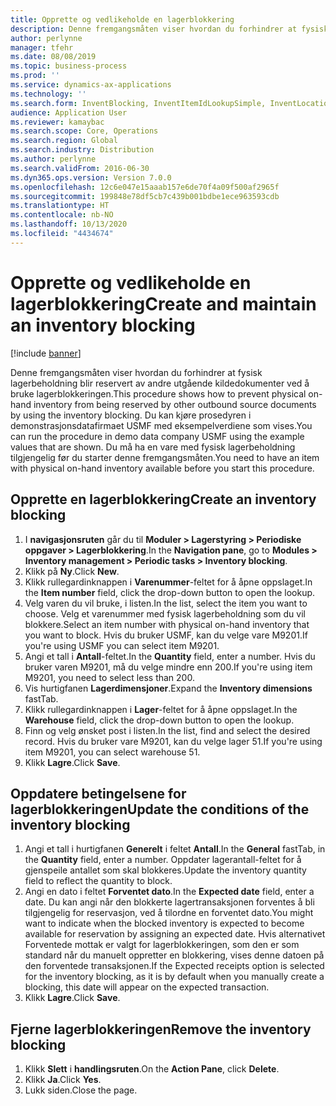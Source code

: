 ```yaml
---
title: Opprette og vedlikeholde en lagerblokkering
description: Denne fremgangsmåten viser hvordan du forhindrer at fysisk lagerbeholdning blir reservert av andre utgående kildedokumenter ved å bruke lagerblokkeringen.
author: perlynne
manager: tfehr
ms.date: 08/08/2019
ms.topic: business-process
ms.prod: ''
ms.service: dynamics-ax-applications
ms.technology: ''
ms.search.form: InventBlocking, InventItemIdLookupSimple, InventLocationIdLookup
audience: Application User
ms.reviewer: kamaybac
ms.search.scope: Core, Operations
ms.search.region: Global
ms.search.industry: Distribution
ms.author: perlynne
ms.search.validFrom: 2016-06-30
ms.dyn365.ops.version: Version 7.0.0
ms.openlocfilehash: 12c6e047e15aaab157e6de70f4a09f500af2965f
ms.sourcegitcommit: 199848e78df5cb7c439b001bdbe1ece963593cdb
ms.translationtype: HT
ms.contentlocale: nb-NO
ms.lasthandoff: 10/13/2020
ms.locfileid: "4434674"
---
```

# <a name="create-and-maintain-an-inventory-blocking"></a><span data-ttu-id="9df10-103">Opprette og vedlikeholde en lagerblokkering</span><span class="sxs-lookup"><span data-stu-id="9df10-103">Create and maintain an inventory blocking</span></span>

[!include [banner](../../includes/banner.md)]

<span data-ttu-id="9df10-104">Denne fremgangsmåten viser hvordan du forhindrer at fysisk lagerbeholdning blir reservert av andre utgående kildedokumenter ved å bruke lagerblokkeringen.</span><span class="sxs-lookup"><span data-stu-id="9df10-104">This procedure shows how to prevent physical on-hand inventory from being reserved by other outbound source documents by using the inventory blocking.</span></span> <span data-ttu-id="9df10-105">Du kan kjøre prosedyren i demonstrasjonsdatafirmaet USMF med eksempelverdiene som vises.</span><span class="sxs-lookup"><span data-stu-id="9df10-105">You can run the procedure in demo data company USMF using the example values that are shown.</span></span> <span data-ttu-id="9df10-106">Du må ha en vare med fysisk lagerbeholdning tilgjengelig før du starter denne fremgangsmåten.</span><span class="sxs-lookup"><span data-stu-id="9df10-106">You need to have an item with physical on-hand inventory available before you start this procedure.</span></span>


## <a name="create-an-inventory-blocking"></a><span data-ttu-id="9df10-107">Opprette en lagerblokkering</span><span class="sxs-lookup"><span data-stu-id="9df10-107">Create an inventory blocking</span></span>
1. <span data-ttu-id="9df10-108">I **navigasjonsruten** går du til **Moduler > Lagerstyring > Periodiske oppgaver > Lagerblokkering**.</span><span class="sxs-lookup"><span data-stu-id="9df10-108">In the **Navigation pane**, go to **Modules > Inventory management > Periodic tasks > Inventory blocking**.</span></span>
2. <span data-ttu-id="9df10-109">Klikk på **Ny**.</span><span class="sxs-lookup"><span data-stu-id="9df10-109">Click **New**.</span></span>
3. <span data-ttu-id="9df10-110">Klikk rullegardinknappen i **Varenummer**-feltet for å åpne oppslaget.</span><span class="sxs-lookup"><span data-stu-id="9df10-110">In the **Item number** field, click the drop-down button to open the lookup.</span></span>
4. <span data-ttu-id="9df10-111">Velg varen du vil bruke, i listen.</span><span class="sxs-lookup"><span data-stu-id="9df10-111">In the list, select the item you want to choose.</span></span> <span data-ttu-id="9df10-112">Velg et varenummer med fysisk lagerbeholdning som du vil blokkere.</span><span class="sxs-lookup"><span data-stu-id="9df10-112">Select an item number with physical on-hand inventory that you want to block.</span></span> <span data-ttu-id="9df10-113">Hvis du bruker USMF, kan du velge vare M9201.</span><span class="sxs-lookup"><span data-stu-id="9df10-113">If you're using USMF you can select item M9201.</span></span>  
5. <span data-ttu-id="9df10-114">Angi et tall i **Antall**-feltet.</span><span class="sxs-lookup"><span data-stu-id="9df10-114">In the **Quantity** field, enter a number.</span></span> <span data-ttu-id="9df10-115">Hvis du bruker varen M9201, må du velge mindre enn 200.</span><span class="sxs-lookup"><span data-stu-id="9df10-115">If you're using item M9201, you need to select less than 200.</span></span>
6. <span data-ttu-id="9df10-116">Vis hurtigfanen **Lagerdimensjoner**.</span><span class="sxs-lookup"><span data-stu-id="9df10-116">Expand the **Inventory dimensions** fastTab.</span></span>
7. <span data-ttu-id="9df10-117">Klikk rullegardinknappen i **Lager**-feltet for å åpne oppslaget.</span><span class="sxs-lookup"><span data-stu-id="9df10-117">In the **Warehouse** field, click the drop-down button to open the lookup.</span></span>
8. <span data-ttu-id="9df10-118">Finn og velg ønsket post i listen.</span><span class="sxs-lookup"><span data-stu-id="9df10-118">In the list, find and select the desired record.</span></span> <span data-ttu-id="9df10-119">Hvis du bruker vare M9201, kan du velge lager 51.</span><span class="sxs-lookup"><span data-stu-id="9df10-119">If you're using item M9201, you can select warehouse 51.</span></span>  
9. <span data-ttu-id="9df10-120">Klikk **Lagre**.</span><span class="sxs-lookup"><span data-stu-id="9df10-120">Click **Save**.</span></span>

## <a name="update-the-conditions-of-the-inventory-blocking"></a><span data-ttu-id="9df10-121">Oppdatere betingelsene for lagerblokkeringen</span><span class="sxs-lookup"><span data-stu-id="9df10-121">Update the conditions of the inventory blocking</span></span>
1. <span data-ttu-id="9df10-122">Angi et tall i hurtigfanen **Generelt** i feltet **Antall**.</span><span class="sxs-lookup"><span data-stu-id="9df10-122">In the **General** fastTab, in the **Quantity** field, enter a number.</span></span> <span data-ttu-id="9df10-123">Oppdater lagerantall-feltet for å gjenspeile antallet som skal blokkeres.</span><span class="sxs-lookup"><span data-stu-id="9df10-123">Update the inventory quantity field to reflect the quantity to block.</span></span>  
2. <span data-ttu-id="9df10-124">Angi en dato i feltet **Forventet dato**.</span><span class="sxs-lookup"><span data-stu-id="9df10-124">In the **Expected date** field, enter a date.</span></span> <span data-ttu-id="9df10-125">Du kan angi når den blokkerte lagertransaksjonen forventes å bli tilgjengelig for reservasjon, ved å tilordne en forventet dato.</span><span class="sxs-lookup"><span data-stu-id="9df10-125">You might want to indicate when the blocked inventory is expected to become available for reservation by assigning an expected date.</span></span> <span data-ttu-id="9df10-126">Hvis alternativet Forventede mottak er valgt for lagerblokkeringen, som den er som standard når du manuelt oppretter en blokkering, vises denne datoen på den forventede transaksjonen.</span><span class="sxs-lookup"><span data-stu-id="9df10-126">If the Expected receipts option is selected for the inventory blocking, as it is by default when you manually create a blocking, this date will appear on the expected transaction.</span></span>  
3. <span data-ttu-id="9df10-127">Klikk **Lagre**.</span><span class="sxs-lookup"><span data-stu-id="9df10-127">Click **Save**.</span></span>

## <a name="remove-the-inventory-blocking"></a><span data-ttu-id="9df10-128">Fjerne lagerblokkeringen</span><span class="sxs-lookup"><span data-stu-id="9df10-128">Remove the inventory blocking</span></span>
1. <span data-ttu-id="9df10-129">Klikk **Slett** i **handlingsruten**.</span><span class="sxs-lookup"><span data-stu-id="9df10-129">On the **Action Pane**, click **Delete**.</span></span>
2. <span data-ttu-id="9df10-130">Klikk **Ja**.</span><span class="sxs-lookup"><span data-stu-id="9df10-130">Click **Yes**.</span></span>
3. <span data-ttu-id="9df10-131">Lukk siden.</span><span class="sxs-lookup"><span data-stu-id="9df10-131">Close the page.</span></span>

